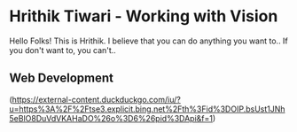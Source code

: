 # Hrithik Tiwari - Working with Vision
Hello Folks! This is Hrithik. I believe that you can do anything you want to.. If you don't want to, you can't..

## Web Development
(https://external-content.duckduckgo.com/iu/?u=https%3A%2F%2Ftse3.explicit.bing.net%2Fth%3Fid%3DOIP.bsUst1JNh5eBlO8DuVdVKAHaDO%26o%3D6%26pid%3DApi&f=1)
